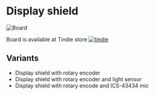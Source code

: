 # Display shield

![Board](https://github.com/srg74/WLED-ESP32-dev-board/blob/main/Shields/Display_shield/Docs/Display_shield.jpg)

Board is available at Tindie store [![tindie](https://github.com/srg74/WLED-ESP32-dev-board/blob/main/Resources/images/tindie-logo@2x.png)](https://www.tindie.com/products/27112/)

## Variants

- Display shield with rotary encoder
- Display shield with rotary encoder and light sensor
- Display shield with rotary encode and ICS-43434 mic
